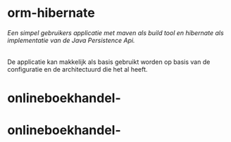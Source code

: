 # orm-hibernate

###### Een simpel gebruikers applicatie met maven als build tool en hibernate als implementatie van de Java Persistence Api.

De applicatie kan makkelijk als basis gebruikt worden op basis van de configuratie en de architectuurd die het al heeft.
# onlineboekhandel-
# onlineboekhandel-
